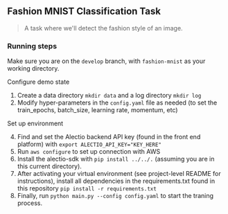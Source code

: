 ## Fashion MNIST Classification Task

> A task where we'll detect the fashion style of an image.

### Running steps

Make sure you are on the `develop` branch, with `fashion-mnist` as your working directory. 

Configure demo state
1. Create a data directory `mkdir data` and a log directory `mkdir log`
3. Modify hyper-parameters in the `config.yaml` file as needed (to set the train_epochs, batch_size, learning rate, momentum, etc)

Set up environment

4. Find and set the Alectio backend API key (found in the front end platform) with `export ALECTIO_API_KEY="KEY_HERE"`
5. Run `aws configure` to set up connection with AWS
6. Install the alectio-sdk with `pip install ../../.` (assuming you are in this current directory).
7. After activating your virtual environment (see project-level README for instructions), install all dependencies in the requirements.txt found in this repository `pip install -r requirements.txt`
8. Finally, run `python main.py --config config.yaml` to start the traning process. 